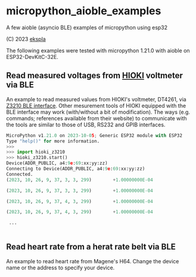 # micropython_aioble_examples
A few aioble (asyncio BLE) examples of micropython using esp32

(C) 2023 [ekspla](https://github.com/ekspla/micropython_aioble_examples)

The following examples were tested with micropython 1.21.0 with aioble on ESP32-DevKitC-32E.


## Read measured voltages from [HIOKI](https://www.hioki.com/) voltmeter via BLE

An example to read measured values from HIOKI's voltmeter, DT4261, via [Z3210 BLE interface](https://www.hioki.com/global/products/specialized-solutions/connecting-instruments/id_6780).
Other mesurement tools of HIOKI equipped with the BLE interface may work (with/without a bit of modification).
The ways (e.g. commands; references available from their website) to communicate with the tools are similar to those of USB, RS232 and GPIB interfaces.

```python
MicroPython v1.21.0 on 2023-10-05; Generic ESP32 module with ESP32
Type "help()" for more information.
>>>
>>> import hioki_z3210
>>> hioki_z3210.start()
Device(ADDR_PUBLIC, a4:9e:69:xx:yy:zz)
Connecting to Device(ADDR_PUBLIC, a4:9e:69:xx:yy:zz)
Connected.
(2023, 10, 26, 9, 37, 3, 3, 299)        +1.00000000E-04

(2023, 10, 26, 9, 37, 3, 3, 299)        +1.00000000E-04

(2023, 10, 26, 9, 37, 4, 3, 299)        +1.00000000E-04

(2023, 10, 26, 9, 37, 4, 3, 299)        +1.00000000E-04

 ...
 
```

## Read heart rate from a herat rate belt via BLE

An example to read heart rate from Magene's H64.  Change the device name or the address to specify your device.

```python

```

